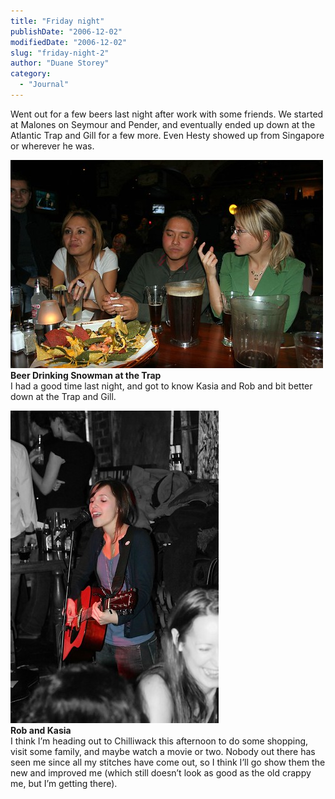 ```yaml
---
title: "Friday night"
publishDate: "2006-12-02"
modifiedDate: "2006-12-02"
slug: "friday-night-2"
author: "Duane Storey"
category:
  - "Journal"
---
```


Went out for a few beers last night after work with some friends. We started at Malones on Seymour and Pender, and eventually ended up down at the Atlantic Trap and Gill for a few more. Even Hesty showed up from Singapore or wherever he was.

  
[![BeerSnowman](_images/friday-night-1.jpg)](http://www.flickr.com/photos/duanestorey/312227646/)  
**Beer Drinking Snowman at the Trap**  
I had a good time last night, and got to know Kasia and Rob and bit better down at the Trap and Gill.

  
[![KasiaRob](_images/friday-night-2.jpg)](http://www.flickr.com/photos/duanestorey/312227596/)  
**Rob and Kasia**  
I think I’m heading out to Chilliwack this afternoon to do some shopping, visit some family, and maybe watch a movie or two. Nobody out there has seen me since all my stitches have come out, so I think I’ll go show them the new and improved me (which still doesn’t look as good as the old crappy me, but I’m getting there).